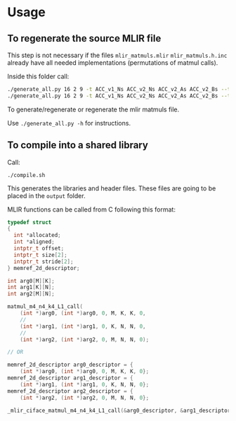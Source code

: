 # Usage

## To regenerate the source MLIR file

This step is not necessary if the files  `mlir_matmuls.mlir` `mlir_matmuls.h.inc` already have all needed implementations (permutations of matmul calls).

Inside this folder call:

```bash
./generate_all.py 16 2 9 -t ACC_v1_Ns ACC_v2_Ns ACC_v2_As ACC_v2_Bs --template srcs/template_mlir_matmuls.mlir > srcs/mlir_matmuls.mlir
./generate_all.py 16 2 9 -t ACC_v1_Ns ACC_v2_Ns ACC_v2_As ACC_v2_Bs --template srcs/template_mlir_matmuls.h > srcs/mlir_matmuls.h.inc
```
To generate/regenerate or regenerate the mlir matmuls file.

Use `./generate_all.py -h` for instructions.

## To compile into a shared library

Call:

```
./compile.sh
```

This generates the libraries and header files.
These files are going to be placed in the `output` folder.

MLIR functions can be called from C following this format:

```c
typedef struct
{
  int *allocated;
  int *aligned;
  intptr_t offset;
  intptr_t size[2];
  intptr_t stride[2];
} memref_2d_descriptor;

int arg0[M][K];
int arg1[K][N];
int arg2[M][N];

matmul_m4_n4_k4_L1_call(
    (int *)arg0, (int *)arg0, 0, M, K, K, 0,
    //
    (int *)arg1, (int *)arg1, 0, K, N, N, 0,
    //
    (int *)arg2, (int *)arg2, 0, M, N, N, 0);

// OR

memref_2d_descriptor arg0_descriptor = {
    (int *)arg0, (int *)arg0, 0, M, K, K, 0};
memref_2d_descriptor arg1_descriptor = {
    (int *)arg1, (int *)arg1, 0, K, N, N, 0};
memref_2d_descriptor arg2_descriptor = {
    (int *)arg2, (int *)arg2, 0, M, N, N, 0};

_mlir_ciface_matmul_m4_n4_k4_L1_call(&arg0_descriptor, &arg1_descriptor, &arg2_descriptor);

```